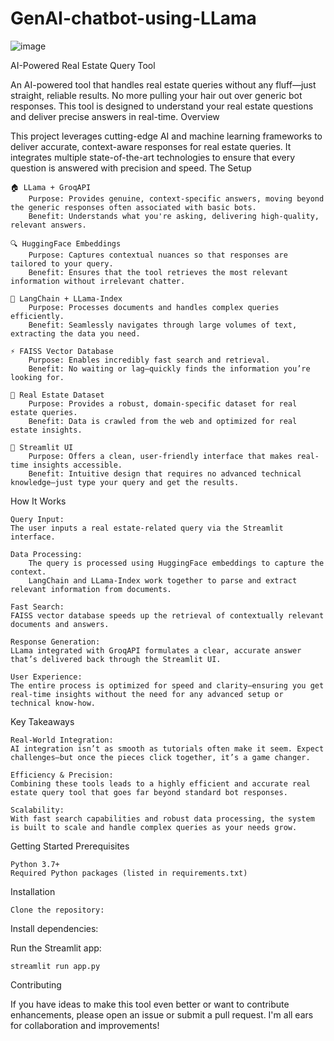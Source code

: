 # GenAI-chatbot-using-LLama

![image](https://github.com/user-attachments/assets/3f877340-a1c8-40a0-a29e-5cfdb8506092)


AI-Powered Real Estate Query Tool

An AI-powered tool that handles real estate queries without any fluff—just straight, reliable results. No more pulling your hair out over generic bot responses. This tool is designed to understand your real estate questions and deliver precise answers in real-time.
Overview

This project leverages cutting-edge AI and machine learning frameworks to deliver accurate, context-aware responses for real estate queries. It integrates multiple state-of-the-art technologies to ensure that every question is answered with precision and speed.
The Setup

    🏠 LLama + GroqAPI
        Purpose: Provides genuine, context-specific answers, moving beyond the generic responses often associated with basic bots.
        Benefit: Understands what you're asking, delivering high-quality, relevant answers.

    🔍 HuggingFace Embeddings
        Purpose: Captures contextual nuances so that responses are tailored to your query.
        Benefit: Ensures that the tool retrieves the most relevant information without irrelevant chatter.

    📜 LangChain + LLama-Index
        Purpose: Processes documents and handles complex queries efficiently.
        Benefit: Seamlessly navigates through large volumes of text, extracting the data you need.

    ⚡ FAISS Vector Database
        Purpose: Enables incredibly fast search and retrieval.
        Benefit: No waiting or lag—quickly finds the information you’re looking for.

    💾 Real Estate Dataset
        Purpose: Provides a robust, domain-specific dataset for real estate queries.
        Benefit: Data is crawled from the web and optimized for real estate insights.

    🚀 Streamlit UI
        Purpose: Offers a clean, user-friendly interface that makes real-time insights accessible.
        Benefit: Intuitive design that requires no advanced technical knowledge—just type your query and get the results.

How It Works

    Query Input:
    The user inputs a real estate-related query via the Streamlit interface.

    Data Processing:
        The query is processed using HuggingFace embeddings to capture the context.
        LangChain and LLama-Index work together to parse and extract relevant information from documents.

    Fast Search:
    FAISS vector database speeds up the retrieval of contextually relevant documents and answers.

    Response Generation:
    LLama integrated with GroqAPI formulates a clear, accurate answer that’s delivered back through the Streamlit UI.

    User Experience:
    The entire process is optimized for speed and clarity—ensuring you get real-time insights without the need for any advanced setup or technical know-how.

Key Takeaways

    Real-World Integration:
    AI integration isn’t as smooth as tutorials often make it seem. Expect challenges—but once the pieces click together, it’s a game changer.

    Efficiency & Precision:
    Combining these tools leads to a highly efficient and accurate real estate query tool that goes far beyond standard bot responses.

    Scalability:
    With fast search capabilities and robust data processing, the system is built to scale and handle complex queries as your needs grow.

Getting Started
Prerequisites

    Python 3.7+
    Required Python packages (listed in requirements.txt)

Installation

    Clone the repository:



Install dependencies:


Run the Streamlit app:

    streamlit run app.py

Contributing

If you have ideas to make this tool even better or want to contribute enhancements, please open an issue or submit a pull request. I'm all ears for collaboration and improvements!
